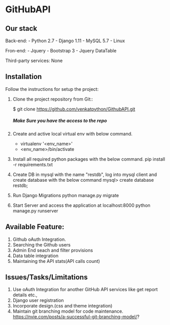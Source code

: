 GitHubAPI
=================


Our stack
---------

Back-end:
    - Python 2.7
    - Django 1.11
    - MySQL 5.7
    - Linux

Fron-end:
    - Jquery
    - Bootstrap 3
    - Jquery DataTable

Third-party services:
    None


Installation
------------

Follow the instructions for setup the project:

1. Clone the project repository from Git::

    $ git clone https://github.com/venkatpython/GithubAPI.git
    ##### Make Sure you have the access to the repo

2. Create and active local virtual env with below command.
    - virtualenv '<env_name>'
    - <env_name>/bin/activate

3. Install all required python packages with the below command.
    pip install -r requirements.txt

3. Create DB in mysql with the name "restdb",
    log into mysql client and create database with the below command
    mysql> create database restdb;

4. Run Django Migrations
    python manage.py migrate

5. Start Server and access the application at localhost:8000
    python manage.py runserver

Available Feature:
------------------
1. Github oAuth Integration.
2. Searching  the Github users
3. Admin End seach and filter provisions
4. Data table integration
5. Maintaining the API stats(API calls count)


Issues/Tasks/Limitations
-------------------
1. Use oAuth Integration for another GitHub API services like get report details etc.,
2. Django user registration
3. Incorporate design.(css and theme integration)
4. Maintain git branching model for code maintenance.
https://nvie.com/posts/a-successful-git-branching-model/?

